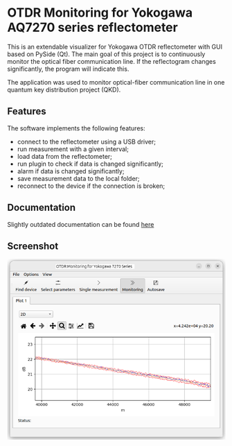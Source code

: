 # OTDR Monitoring for Yokogawa AQ7270 series reflectometer

This is an extendable visualizer for Yokogawa OTDR reflectometer with GUI based on PySide (Qt). The main goal of this project is to continuously monitor the optical fiber communication line. If the reflectogram changes significantly, the program will indicate this.

The application was used to monitor optical-fiber communication line in one quantum key distribution project (QKD).

## Features

The software implements the following features:
- connect to the reflectometer using a USB driver;
- run measurement with a given interval;
- load data from the reflectometer;
- run plugin to check if data is changed significantly;
- alarm if data is changed significantly;
- save measurement data to the local folder;
- reconnect to the device if the connection is broken;

## Documentation

Slightly outdated documentation can be found [here](docs/manual/manual.pdf)

## Screenshot
![Screenshot](docs/manual/pictures/averager2d_zoom.png)
